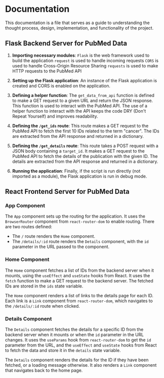 # Documentation

This documentation is a file that serves as a guide to understanding the thought process, design, implementation, and functionality of the project.

## Flask Backend Server for PubMed Data

1. **Importing necessary modules**:
`Flask` is the web framework used to build the application
`request` is used to handle incoming requests
`CORS` is used to handle Cross-Origin Resource Sharing
`requests` is used to make HTTP requests to the PubMed API

2. **Setting up the Flask application**: An instance of the Flask application is created and CORS is enabled on the application.

3. **Defining a helper function**: The `get_data_from_api` function is defined to make a GET request to a given URL and return the JSON response. This function is used to interact with the PubMed API. The use of a helper function to interact with the API keeps the code DRY (Don't Repeat Yourself) and improves readability.

4. **Defining the `/get_ids` route**: This route makes a GET request to the PubMed API to fetch the first 10 IDs related to the term "cancer". The IDs are extracted from the API response and returned in a dictionary.

5. **Defining the `/get_details` route**: This route takes a POST request with a JSON body containing a `target_id`. It makes a GET request to the PubMed API to fetch the details of the publication with the given ID. The details are extracted from the API response and returned in a dictionary.

6. **Running the application**: Finally, if the script is run directly (not imported as a module), the Flask application is run in debug mode.

## React Frontend Server for PubMed Data

### App Component

The `App` component sets up the routing for the application. It uses the `BrowserRouter` component from `react-router-dom` to enable routing. There are two routes defined:

- The `/` route renders the `Home` component.
- The `/details/:id` route renders the `Details` component, with the `id` parameter in the URL passed to the component.

### Home Component

The `Home` component fetches a list of IDs from the backend server when it mounts, using the `useEffect` and `useState` hooks from React. It uses the `fetch` function to make a GET request to the backend server. The fetched IDs are stored in the `ids` state variable.

The `Home` component renders a list of links to the details page for each ID. Each link is a `Link` component from `react-router-dom`, which navigates to the `/details/:id` route when clicked.

### Details Component

The `Details` component fetches the details for a specific ID from the backend server when it mounts or when the `id` parameter in the URL changes. It uses the `useParams` hook from `react-router-dom` to get the `id` parameter from the URL, and the `useEffect` and `useState` hooks from React to fetch the data and store it in the `details` state variable.

The `Details` component renders the details for the ID if they have been fetched, or a loading message otherwise. It also renders a `Link` component that navigates back to the home page.